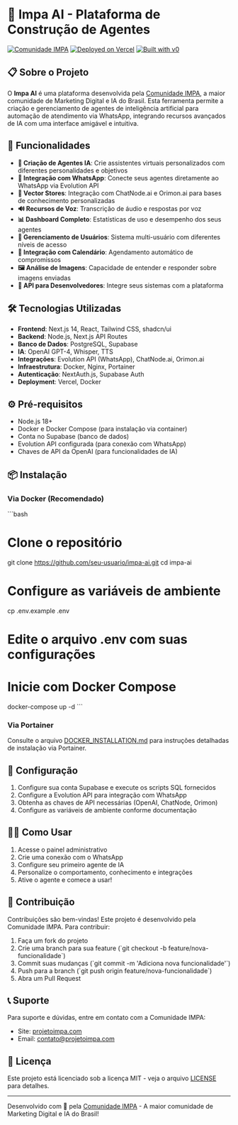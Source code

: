 # 🤖 Impa AI - Plataforma de Construção de Agentes

[![Comunidade IMPA](https://img.shields.io/badge/Comunidade-IMPA-blue?style=for-the-badge)](https://projetoimpa.com)
[![Deployed on Vercel](https://img.shields.io/badge/Deployed%20on-Vercel-black?style=for-the-badge&logo=vercel)](https://vercel.com/projetoimpa-gmailcoms-projects/v0-luna-ai-assist-website)
[![Built with v0](https://img.shields.io/badge/Built%20with-v0.dev-black?style=for-the-badge)](https://v0.dev/chat/projects/xfI1jFObADi)

## 📋 Sobre o Projeto

O **Impa AI** é uma plataforma desenvolvida pela [Comunidade IMPA](https://projetoimpa.com), a maior comunidade de Marketing Digital e IA do Brasil. Esta ferramenta permite a criação e gerenciamento de agentes de inteligência artificial para automação de atendimento via WhatsApp, integrando recursos avançados de IA com uma interface amigável e intuitiva.

## 🚀 Funcionalidades

- **🤖 Criação de Agentes IA**: Crie assistentes virtuais personalizados com diferentes personalidades e objetivos
- **📱 Integração com WhatsApp**: Conecte seus agentes diretamente ao WhatsApp via Evolution API
- **🧠 Vector Stores**: Integração com ChatNode.ai e Orimon.ai para bases de conhecimento personalizadas
- **🔊 Recursos de Voz**: Transcrição de áudio e respostas por voz
- **📊 Dashboard Completo**: Estatísticas de uso e desempenho dos seus agentes
- **👥 Gerenciamento de Usuários**: Sistema multi-usuário com diferentes níveis de acesso
- **📅 Integração com Calendário**: Agendamento automático de compromissos
- **🖼️ Análise de Imagens**: Capacidade de entender e responder sobre imagens enviadas
- **🔑 API para Desenvolvedores**: Integre seus sistemas com a plataforma

## 🛠️ Tecnologias Utilizadas

- **Frontend**: Next.js 14, React, Tailwind CSS, shadcn/ui
- **Backend**: Node.js, Next.js API Routes
- **Banco de Dados**: PostgreSQL, Supabase
- **IA**: OpenAI GPT-4, Whisper, TTS
- **Integrações**: Evolution API (WhatsApp), ChatNode.ai, Orimon.ai
- **Infraestrutura**: Docker, Nginx, Portainer
- **Autenticação**: NextAuth.js, Supabase Auth
- **Deployment**: Vercel, Docker

## ⚙️ Pré-requisitos

- Node.js 18+
- Docker e Docker Compose (para instalação via container)
- Conta no Supabase (banco de dados)
- Evolution API configurada (para conexão com WhatsApp)
- Chaves de API da OpenAI (para funcionalidades de IA)

## 📦 Instalação

### Via Docker (Recomendado)

\`\`\`bash
# Clone o repositório
git clone https://github.com/seu-usuario/impa-ai.git
cd impa-ai

# Configure as variáveis de ambiente
cp .env.example .env
# Edite o arquivo .env com suas configurações

# Inicie com Docker Compose
docker-compose up -d
\`\`\`

### Via Portainer

Consulte o arquivo [DOCKER_INSTALLATION.md](./DOCKER_INSTALLATION.md) para instruções detalhadas de instalação via Portainer.

## 🔧 Configuração

1. Configure sua conta Supabase e execute os scripts SQL fornecidos
2. Configure a Evolution API para integração com WhatsApp
3. Obtenha as chaves de API necessárias (OpenAI, ChatNode, Orimon)
4. Configure as variáveis de ambiente conforme documentação

## 👨‍💻 Como Usar

1. Acesse o painel administrativo
2. Crie uma conexão com o WhatsApp
3. Configure seu primeiro agente de IA
4. Personalize o comportamento, conhecimento e integrações
5. Ative o agente e comece a usar!

## 🤝 Contribuição

Contribuições são bem-vindas! Este projeto é desenvolvido pela Comunidade IMPA. Para contribuir:

1. Faça um fork do projeto
2. Crie uma branch para sua feature (\`git checkout -b feature/nova-funcionalidade\`)
3. Commit suas mudanças (\`git commit -m 'Adiciona nova funcionalidade'\`)
4. Push para a branch (\`git push origin feature/nova-funcionalidade\`)
5. Abra um Pull Request

## 📞 Suporte

Para suporte e dúvidas, entre em contato com a Comunidade IMPA:

- Site: [projetoimpa.com](https://projetoimpa.com)
- Email: contato@projetoimpa.com

## 📄 Licença

Este projeto está licenciado sob a licença MIT - veja o arquivo [LICENSE](LICENSE) para detalhes.

---

Desenvolvido com 💙 pela [Comunidade IMPA](https://projetoimpa.com) - A maior comunidade de Marketing Digital e IA do Brasil!
